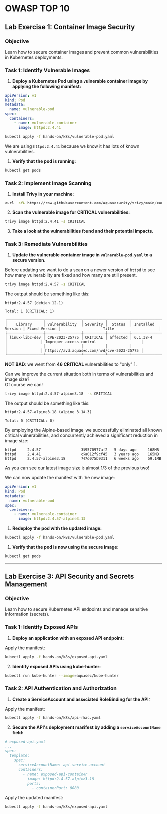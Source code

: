 # OWASP TOP 10

## Lab Exercise 1: Container Image Security

### Objective
Learn how to secure container images and prevent common vulnerabilities in Kubernetes deployments.

### Task 1: Identify Vulnerable Images

1. **Deploy a Kubernetes Pod using a vulnerable container image by applying the following manifest:**  


```yaml
apiVersion: v1
kind: Pod
metadata:
  name: vulnerable-pod
spec:
  containers:
    - name: vulnerable-container
      image: httpd:2.4.41
```  


```bash
kubectl apply -f hands-on/k8s/vulnerable-pod.yaml
```  


We are using `httpd:2.4.41` because we know it has lots of known vulnerabilities.  


1. **Verify that the pod is running:**  


```bash
kubectl get pods
```  


### Task 2: Implement Image Scanning

1. **Install Trivy in your machine:**  


```bash
curl -sfL https://raw.githubusercontent.com/aquasecurity/trivy/main/contrib/install.sh | sh -s -- -b /usr/local/bin v0.45.0
```  


2. **Scan the vulnerable image for CRITICAL vulnerabilities:**  


```bash
trivy image httpd:2.4.41 -s CRITICAL
```  


3. **Take a look at the vulnerabilities found and their potential impacts.**  


### Task 3: Remediate Vulnerabilities

1. **Update the vulnerable container image in `vulnerable-pod.yaml` to a secure version.**  


Before updating we want to do a scan on a newer version of `httpd` to see how many vulnerability are fixed and how many are still present.  


```bash
trivy image httpd:2.4.57 -s CRITICAL
```  


The output should be something like this:  

```console
httpd:2.4.57 (debian 12.1)

Total: 1 (CRITICAL: 1)

┌────────────────┬────────────────┬──────────┬──────────┬───────────────────┬───────────────┬────────────────────────────────────────────┐
│    Library     │ Vulnerability  │ Severity │  Status  │ Installed Version │ Fixed Version │                   Title                    │
├────────────────┼────────────────┼──────────┼──────────┼───────────────────┼───────────────┼────────────────────────────────────────────┤
│ linux-libc-dev │ CVE-2023-25775 │ CRITICAL │ affected │ 6.1.38-4          │               │ Improper access control                    │
│                │                │          │          │                   │               │ https://avd.aquasec.com/nvd/cve-2023-25775 │
└────────────────┴────────────────┴──────────┴──────────┴───────────────────┴───────────────┴────────────────────────────────────────────┘
```  


**NOT BAD**: we went from **46 CRITICAL** vulnerabilities to "only" 1.  

Can we improve the current situation both in terms of vulnerabilities and image size?  
Of course we can!  

```bash
trivy image httpd:2.4.57-alpine3.18  -s CRITICAL
```  

The output should be something like this:

```console
httpd:2.4.57-alpine3.18 (alpine 3.18.3)

Total: 0 (CRITICAL: 0)
```  
By employing the Alpine-based image, we successfully eliminated all known critical vulnerabilities, and concurrently achieved a significant reduction in image size:  
```console
httpd     2.4.57                  359570977af2   5 days ago     168MB
httpd     2.4.41                  c5a012f9cf45   3 years ago    165MB
httpd     2.4.57-alpine3.18       747d075b9311   6 weeks ago    59.1MB
```  

As you can see our latest image size is almost 1/3 of the previous two!  


We can now update the manifest with the new image:

```yaml
apiVersion: v1
kind: Pod
metadata:
  name: vulnerable-pod
spec:
  containers:
    - name: vulnerable-container
      image: httpd:2.4.57-alpine3.18
```

1. **Redeploy the pod with the updated image:**
```bash
kubectl apply -f hands-on/k8s/vulnerable-pod.yaml
```

1. **Verify that the pod is now using the secure image:**
```bash
kubectl get pods
```

---

## Lab Exercise 3: API Security and Secrets Management

### Objective
Learn how to secure Kubernetes API endpoints and manage sensitive information (secrets).

### Task 1: Identify Exposed APIs

1. **Deploy an application with an exposed API endpoint:**

Apply the manifest:

```bash
kubectl apply -f hands-on/k8s/exposed-api.yaml
```

2. **Identify exposed APIs using kube-hunter:**

```bash
kubectl run kube-hunter --image=aquasec/kube-hunter
```

### Task 2: API Authentication and Authorization

1. **Create a ServiceAccount and associated RoleBinding for the API:**


Apply the manifest:

```bash
kubectl apply -f hands-on/k8s/api-rbac.yaml
```

2. **Secure the API's deployment manifest by adding a `serviceAccountName` field:**

```yaml
# exposed-api.yaml
...
spec:
  template:
    spec:
      serviceAccountName: api-service-account
      containers:
        - name: exposed-api-container
          image: httpd:2.4.57-alpine3.18
          ports:
            - containerPort: 8080
```

Apply the updated manifest:
```bash
kubectl apply -f hands-on/k8s/exposed-api.yaml
```
